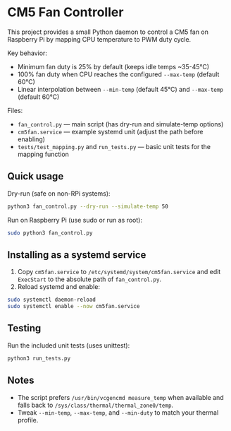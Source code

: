 # CM5 Fan Controller

This project provides a small Python daemon to control a CM5 fan on Raspberry Pi by mapping CPU temperature to PWM duty cycle.

Key behavior:
- Minimum fan duty is 25% by default (keeps idle temps ~35-45°C)
- 100% fan duty when CPU reaches the configured `--max-temp` (default 60°C)
- Linear interpolation between `--min-temp` (default 45°C) and `--max-temp` (default 60°C)

Files:
- `fan_control.py` — main script (has dry-run and simulate-temp options)
- `cm5fan.service` — example systemd unit (adjust the path before enabling)
- `tests/test_mapping.py` and `run_tests.py` — basic unit tests for the mapping function

Quick usage
------------

Dry-run (safe on non-RPi systems):

```bash
python3 fan_control.py --dry-run --simulate-temp 50
```

Run on Raspberry Pi (use sudo or run as root):

```bash
sudo python3 fan_control.py
```

Installing as a systemd service
-------------------------------
1. Copy `cm5fan.service` to `/etc/systemd/system/cm5fan.service` and edit `ExecStart` to the absolute path of `fan_control.py`.
2. Reload systemd and enable:

```bash
sudo systemctl daemon-reload
sudo systemctl enable --now cm5fan.service
```

Testing
-------
Run the included unit tests (uses unittest):

```bash
python3 run_tests.py
```

Notes
-----
- The script prefers `/usr/bin/vcgencmd measure_temp` when available and falls back to `/sys/class/thermal/thermal_zone0/temp`.
- Tweak `--min-temp`, `--max-temp`, and `--min-duty` to match your thermal profile.
